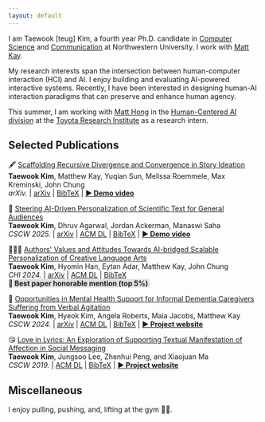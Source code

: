 ```yaml
---
layout: default
---
```


I am Taewook [teug] Kim, a fourth year Ph.D. candidate in <a href="https://www.mccormick.northwestern.edu/computer-science/" target="_blank">Computer Science</a> and <a href="https://communication.northwestern.edu/" target="_blank">Communication</a> at Northwestern University. I work with <a href="https://www.mjskay.com/" target="_blank">Matt Kay</a>.

My research interests span the intersection between human-computer interaction (HCI) and AI. I enjoy building and evaluating AI-powered interactive systems. Recently, I have been interested in designing human-AI interaction paradigms that can preserve and enhance human agency.

This summer, I am working with <a href="https://www.tri.global/about-us/dr-matthew-hong" target="_blank">Matt Hong</a> in the <a href="https://www.tri.global/our-work/human-centered-ai" target="_blank">Human-Centered AI division</a> at the <a href="https://www.tri.global/our-work/human-centered-ai" target="_blank">Toyota Research Institute</a> as a research intern.


## Selected Publications

🖋 <a href="https://arxiv.org/pdf/2507.03307" target="_blank">Scaffolding Recursive Divergence and Convergence in Story Ideation</a><br>
<b>Taewook Kim</b>, Matthew Kay, Yuqian Sun, Melissa Roemmele, Max Kreminski, John Chung<br>
<i>arXiv.</i> | <a href="https://arxiv.org/abs/2507.03307" target="_blank">arXiv</a> | <a href="../assets/arxiv_div_conv.txt" target="_blank">BibTeX</a> | <a href="https://drive.google.com/file/d/1dghkCJXU32-BbxsXfO9M6-afLTlQjg61/view?usp=sharing" target="_blank"><b>▶︎ Demo video</b></a><br>

📖 <a href="../assets/CSCW_TranSlider.pdf" target="_blank">Steering AI-Driven Personalization of Scientific Text for General Audiences</a><br>
<b>Taewook Kim</b>, Dhruv Agarwal, Jordan Ackerman, Manaswi Saha<br>
<i>CSCW 2025.</i> | <a href="https://arxiv.org/abs/2411.09969" target="_blank">arXiv</a> | <a href="https://doi.org/10.1145/3757660" target="_blank">ACM DL</a> | <a href="../assets/arxiv_div_conv.txt" target="_blank">BibTeX</a> | <a href="https://drive.google.com/file/d/1BDclWyqJczSldS_wN4RBLaDu5GnUwNhr/view?usp=sharing" target="_blank"><b>▶︎ Demo video</b></a><br>

👨🏻‍🎨 <a href="../assets/CHI_AI-bridged CLA.pdf" target="_blank">Authors' Values and Attitudes Towards AI-bridged Scalable Personalization of Creative Language Arts</a><br>
<b>Taewook Kim</b>, Hyomin Han, Eytan Adar, Matthew Kay, John Chung<br>
<i>CHI 2024.</i> | <a href="https://arxiv.org/abs/2403.00439" target="_blank">arXiv</a> | <a href="https://doi.org/10.1145/3613904.3642529" target="_blank">ACM DL</a> | <a href="../assets/CHI_CLA_BibTex.txt" target="_blank">BibTeX</a><br>
🏅 <b style="background-color:#e0e0e0;"><span>&#8203;</span> Best paper honorable mention (top 5%) <span>&#8203;</span></b>

🤬 <a href="../assets/CSCW_Dementia.pdf" target="_blank">Opportunities in Mental Health Support for Informal Dementia Caregivers Suffering from Verbal Agitation</a><br>
<b>Taewook Kim</b>, Hyeok Kim, Angela Roberts, Maia Jacobs, Matthew Kay<br>
<i>CSCW 2024.</i> | <a href="https://arxiv.org/abs/2311.10912" target="_blank">arXiv</a> | <a href="https://dl.acm.org/doi/10.1145/3637381" target="_blank">ACM DL</a> | <a href="../assets/CSCW_Dementia_BibTex.txt" target="_blank">BibTeX</a> | <a href="./project_dementia.html" target="_blank"><b>▶︎ Project website</b></a>

😘 <a href="../assets/CSCW_Lily.pdf" target="_blank">Love in Lyrics: An Exploration of Supporting Textual Manifestation of Affection in Social Messaging</a><br>
<b>Taewook Kim</b>, Jungsoo Lee, Zhenhui Peng, and Xiaojuan Ma<br>
<i>CSCW 2019.</i> | <a href="https://doi.org/10.1145/3359181" target="_blank">ACM DL</a> | <a href="../assets/CSCW_Lily_BibTex.txt" target="_blank">BibTeX</a> | <a href="./project_lily.html" target="_blank"><b>▶︎ Project website</b></a>


## Miscellaneous

I enjoy pulling, pushing, and, lifting at the gym 🏋🏻.